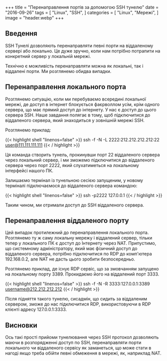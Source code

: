 +++
title = "Перенаправлення портів за допомогою SSH тунелю"
date = "2016-09-26"
tags = [
    "Linux",
    "SSH",
]
categories = [
    "Linux",
    "Мережі",
]
image = "header.webp"
+++

## Введення

SSH Тунелі дозволяють перенаправляти певні порти на віддаленому сервері або локально. Це дуже зручно, коли нам потрібно потрапити на конкретний сервер у локальній мережі.

Технічно є можливість перенаправляти можна як локальні, так і віддалені порти. Ми розглянемо обидва випадки.

## Перенаправлення локального порта

Розглянемо ситуацію, коли ми перебуваємо всередині локальної мережі, де доступ в інтернет блокується фаєрволлом усім, крім одного сервера, що має прямий доступ до інтернету. У нас є доступ до цього сервера SSH. Наше завдання полягає в тому, щоб підключитися до віддаленого сервера, який знаходиться у зовнішній мережі SSH. 

Розглянемо приклад:

{{< highlight shell "linenos=false" >}}
ssh -f -N -L 2222:212.212.212.212:22 user@111.111.111.111
{{< / highlight >}}

Ця команда створить тунель, прокинувши порт 22 віддаленого сервера через локальний сервер, і ми зможемо підключитися до віддаленого сервера через порт 2222, який слухатиметься на локальному інтерфейсі нашого ПК.

Залишаємо термінал із тунельною сесією запущеним, у новому терміналі підключаємося до віддаленого сервера командою:

{{< highlight shell "linenos=false" >}}
ssh -p2222 127.0.0.1
{{< / highlight >}}

Таким чином, ми отримали доступ до SSH віддаленого сервера.

## Перенаправлення віддаленого порту

Цей випадок протилежний до перенаправлення локального порта. Розглянемо ту ж саму локальну мережу і віддалений сервер, тільки тепер у локального ПК є доступ до Інтернету через NAT. Припустимо, що системному адміністратору, який має фізичний доступ до віддаленого сервера, потрібно підключитися по RDP до комп'ютера 192.168.0.2, але NAT не дасть цього зробити безпосередньо.

Розглянемо приклад, де існує RDP сервіс, що за змовчанням запущено на локальному порту 3389. Прокидаємо його на віддалений порт 3333.

{{< highlight shell "linenos=false" >}}
ssh -f -N -R 3333:127.0.0.1:3389 username@212.212.212.212
{{< / highlight >}}

Після підняття такого тунелю, сисадмін, що сидить за віддаленим сервером, зможе до нас підключитися RDP, використовуючи в RDP клієнті адресу 127.0.0.1:3333.

## Висновки

Ось такі прості прийоми тунелювання через SSH протокол дозволяють маючи в розпорядженні доступ по SSH, перенаправляти порти локального чи віддаленого сервісу як заманеться, що може стати в нагоді якщо треба обійти певні обмеження в мережі, як, наприклад NAT.

